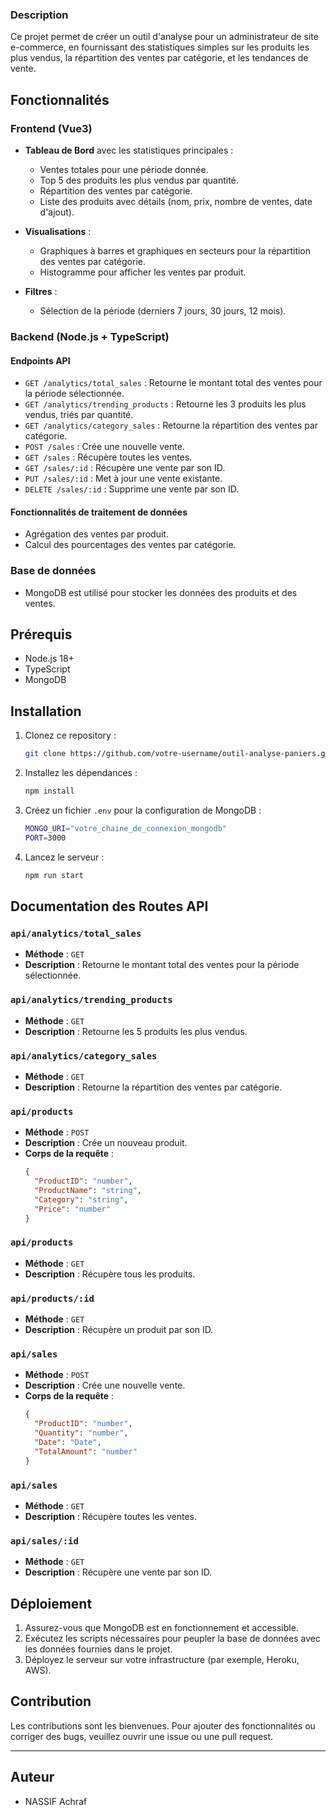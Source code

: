 
### Description
Ce projet permet de créer un outil d'analyse pour un administrateur de site e-commerce, en fournissant des statistiques simples sur les produits les plus vendus, la répartition des ventes par catégorie, et les tendances de vente.

## Fonctionnalités

### Frontend (Vue3)
- **Tableau de Bord** avec les statistiques principales :
  - Ventes totales pour une période donnée.
  - Top 5 des produits les plus vendus par quantité.
  - Répartition des ventes par catégorie.
  - Liste des produits avec détails (nom, prix, nombre de ventes, date d'ajout).
  
- **Visualisations** :
  - Graphiques à barres et graphiques en secteurs pour la répartition des ventes par catégorie.
  - Histogramme pour afficher les ventes par produit.

- **Filtres** :
  - Sélection de la période (derniers 7 jours, 30 jours, 12 mois).

### Backend (Node.js + TypeScript)
#### Endpoints API

- `GET /analytics/total_sales` : Retourne le montant total des ventes pour la période sélectionnée.
- `GET /analytics/trending_products` : Retourne les 3 produits les plus vendus, triés par quantité.
- `GET /analytics/category_sales` : Retourne la répartition des ventes par catégorie.
- `POST /sales` : Crée une nouvelle vente.
- `GET /sales` : Récupère toutes les ventes.
- `GET /sales/:id` : Récupère une vente par son ID.
- `PUT /sales/:id` : Met à jour une vente existante.
- `DELETE /sales/:id` : Supprime une vente par son ID.
  
#### Fonctionnalités de traitement de données
- Agrégation des ventes par produit.
- Calcul des pourcentages des ventes par catégorie.

### Base de données
- MongoDB est utilisé pour stocker les données des produits et des ventes.

## Prérequis

- Node.js 18+
- TypeScript
- MongoDB

## Installation

1. Clonez ce repository :
   ```bash
   git clone https://github.com/votre-username/outil-analyse-paniers.git
   ```

2. Installez les dépendances :
   ```bash
   npm install
   ```

3. Créez un fichier `.env` pour la configuration de MongoDB :
   ```bash
   MONGO_URI="votre_chaine_de_connexion_mongodb"
   PORT=3000
   ```

4. Lancez le serveur :
   ```bash
   npm run start
   ```

## Documentation des Routes API

### `api/analytics/total_sales`
- **Méthode** : `GET`
- **Description** : Retourne le montant total des ventes pour la période sélectionnée.

### `api/analytics/trending_products`
- **Méthode** : `GET`
- **Description** : Retourne les 5 produits les plus vendus.

### `api/analytics/category_sales`
- **Méthode** : `GET`
- **Description** : Retourne la répartition des ventes par catégorie.

### `api/products`
- **Méthode** : `POST`
- **Description** : Crée un nouveau produit.
- **Corps de la requête** :
  ```json
  {
    "ProductID": "number",
    "ProductName": "string",
    "Category": "string",
    "Price": "number"
  }
  ```

### `api/products`
- **Méthode** : `GET`
- **Description** : Récupère tous les produits.

### `api/products/:id`
- **Méthode** : `GET`
- **Description** : Récupère un produit par son ID.

### `api/sales`
- **Méthode** : `POST`
- **Description** : Crée une nouvelle vente.
- **Corps de la requête** :
  ```json
  {
    "ProductID": "number",
    "Quantity": "number",
    "Date": "Date",
    "TotalAmount": "number"
  }
  ```

### `api/sales`
- **Méthode** : `GET`
- **Description** : Récupère toutes les ventes.

### `api/sales/:id`
- **Méthode** : `GET`
- **Description** : Récupère une vente par son ID.

## Déploiement

1. Assurez-vous que MongoDB est en fonctionnement et accessible.
2. Exécutez les scripts nécessaires pour peupler la base de données avec les données fournies dans le projet.
3. Déployez le serveur sur votre infrastructure (par exemple, Heroku, AWS).

## Contribution

Les contributions sont les bienvenues. Pour ajouter des fonctionnalités ou corriger des bugs, veuillez ouvrir une issue ou une pull request.

---

## Auteur

- NASSIF Achraf

